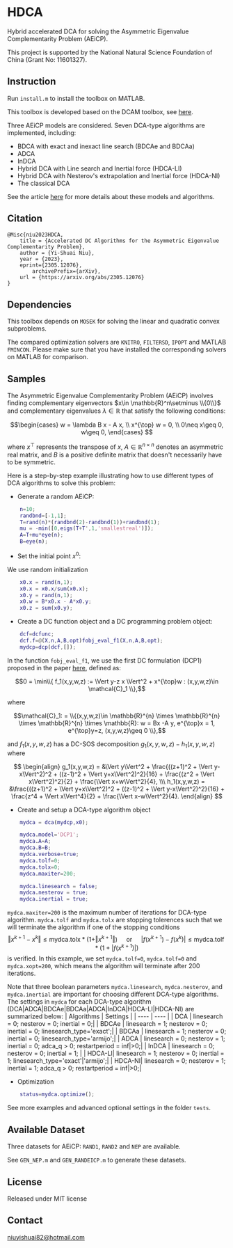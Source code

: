 # HDCA
Hybrid accelerated DCA for solving the Asymmetric Eigenvalue Complementarity Problem (AEiCP).

This project is supported by the National Natural Science Foundation of China (Grant No: 11601327).

## Instruction

Run `install.m` to install the toolbox on MATLAB.

This toolbox is developed based on the DCAM toolbox, see [here](https://github.com/niuyishuai/DCAM).

Three AEiCP models are considered. Seven DCA-type algorithms are implemented, including: 
* BDCA with exact and inexact line search (BDCAe and BDCAa)
* ADCA
* InDCA
* Hybrid DCA with Line search and Inertial force (HDCA-LI)
* Hybrid DCA with Nesterov's extrapolation and Inertial force (HDCA-NI)
* The classical DCA

See the article [here](https://arxiv.org/abs/2305.12076) for more details about these models and algorithms.

## Citation

```
@Misc{niu2023HDCA,
	title = {Accelerated DC Algorithms for the Asymmetric Eigenvalue Complementarity Problem},
	author = {Yi-Shuai Niu},	
	year = {2023},
	eprint={2305.12076},
        archivePrefix={arXiv},
	url = {https://arxiv.org/abs/2305.12076}
}
```

## Dependencies

This toolbox depends on `MOSEK` for solving the linear and quadratic convex subproblems.

The compared optimization solvers are `KNITRO`, `FILTERSD`, `IPOPT` and MATLAB `FMINCON`. Please make sure that you have installed the corresponding solvers on MATLAB for comparison.


## Samples

The Asymmetric Eigenvalue Complementarity Problem (AEiCP) involves finding complementary eigenvectors $x\in \mathbb{R}^n\setminus \\{0\\}$ and complementary eigenvalues $\lambda\in \mathbb{R}$ that satisfy the following conditions: 

$$\begin{cases}
    w = \lambda B   x - A  x, \\
    x^{\top}  w = 0, \\
    0\neq x\geq 0, w\geq 0,
\end{cases}
$$

where $x^{\top}$ represents the transpose of $x$, $A\in \mathbb{R}^{n\times n}$ denotes an asymmetric real matrix, and $B$ is a positive definite matrix that doesn't necessarily have to be symmetric.

Here is a step-by-step example illustrating how to use different types of DCA algorithms to solve this problem:

* Generate a random AEiCP:
``` Matlab
    n=10;
    randbnd=[-1,1];
    T=rand(n)*(randbnd(2)-randbnd(1))+randbnd(1);
    mu = -min([0,eigs(T+T',1,'smallestreal')]);
    A=T+mu*eye(n);
    B=eye(n);
```

* Set the initial point $x^0$:

We use random initialization 

``` Matlab
    x0.x = rand(n,1);
    x0.x = x0.x/sum(x0.x);
    x0.y = rand(n,1);
    x0.w = B*x0.x - A*x0.y;
    x0.z = sum(x0.y);
```

* Create a DC function object and a DC programming problem object:
``` Matlab
    dcf=dcfunc;
    dcf.f=@(X,n,A,B,opt)fobj_eval_f1(X,n,A,B,opt);
    mydcp=dcp(dcf,[]);
```
In the function `fobj_eval_f1`, we use the first DC formulation (DCP1) proposed in the paper [here](https://arxiv.org/abs/2305.12076), defined as:

$$0 = \min\\{ f_1(x,y,w,z) := \Vert y-z x \Vert^2 + x^{\top}w :  (x,y,w,z)\in \mathcal{C}_1 \\},$$

where 

$$\mathcal{C}_1: = \\{(x,y,w,z)\in  \mathbb{R}^{n} \times \mathbb{R}^{n} \times \mathbb{R}^{n} \times \mathbb{R}: w = Bx -A y, e^{\top}x = 1, e^{\top}y=z, (x,y,w,z)\geq 0 \\},$$

and $f_1(x,y,w,z)$ has a DC-SOS decomposition $g_1(x,y,w,z) - h_1(x,y,w,z)$ where 

$$
\begin{align}
g_1(x,y,w,z) = &\Vert y\Vert^2 + \frac{((z+1)^2 + \Vert y-x\Vert^2)^2 + ((z-1)^2 + \Vert y+x\Vert^2)^2}{16} + \frac{(z^2 	+ \Vert x\Vert^2)^2}{2} + \frac{\Vert x+w\Vert^2}{4}, \\\
h_1(x,y,w,z) = &\frac{((z+1)^2 + \Vert y+x\Vert^2)^2 + ((z-1)^2 + \Vert y-x\Vert^2)^2}{16} + \frac{z^4 + \Vert x\Vert^4}{2} + \frac{\Vert x-w\Vert^2}{4}.
\end{align}
$$

* Create and setup a DCA-type algorithm object
``` Matlab 
	mydca = dca(mydcp,x0);

	mydca.model='DCP1';	
	mydca.A=A;
	mydca.B=B;
	mydca.verbose=true;
	mydca.tolf=0;
	mydca.tolx=0;
	mydca.maxiter=200;

	mydca.linesearch = false;
	mydca.nesterov = true;
	mydca.inertial = true;
```
`mydca.maxiter=200` is the maximum number of iterations for DCA-type algorithm.
`mydca.tolf` and `mydca.tolx` are stopping tolerences such that we will terminate the algorithm if one of the stopping conditions
$$\Vert x^{k+1}-x^k\Vert\leq \text{mydca.tolx} * (1+\Vert x^{k+1}\Vert) \quad \text{ or } \quad |f(x^{k+1})-f(x^k)|\leq \text{mydca.tolf} * (1+|f(x^{k+1})|)$$
is verified. In this example, we set `mydca.tolf=0`, `mydca.tolf=0` and `mydca.xopt=200`, which means the algorithm will terminate after 200 iterations.

Note that three boolean parameters `mydca.linesearch`, `mydca.nesterov`, and `mydca.inertial` are important for choosing different DCA-type algorithms. The settings in `mydca` for each DCA-type algorithm (DCA|ADCA|BDCAe|BDCAa|ADCA|InDCA|HDCA-LI|HDCA-NI) are summarized below:
|  Algorithms   | Settings  |
|  ----  | ----  |
| DCA | linesearch = 0; nesterov = 0; inertial = 0;|
| BDCAe | linesearch = 1; nesterov = 0; inertial = 0; linesearch_type='exact';|
| BDCAa | linesearch = 1; nesterov = 0; inertial = 0; linesearch_type='armijo';|
| ADCA  | linesearch = 0; nesterov = 1; inertial = 0; adca_q > 0; restartperiod = inf\|>0;|
| InDCA | linesearch = 0; nesterov = 0; inertial = 1; |
| HDCA-LI| linesearch = 1; nesterov = 0; inertial = 1; linesearch_type='exact'\|'armijo';|
| HDCA-NI| linesearch = 0; nesterov = 1; inertial = 1; adca_q > 0; restartperiod = inf\|>0;|

* Optimization
``` Matlab 
	status=mydca.optimize();
```

See more examples and advanced optional settings in the folder `tests`.

## Available Dataset
Three datasets for AEiCP: `RAND1`, `RAND2` and `NEP` are available. 

See `GEN_NEP.m` and `GEN_RANDEICP.m` to generate these datasets.

## License

Released under MIT license

## Contact

niuyishuai82@hotmail.com
